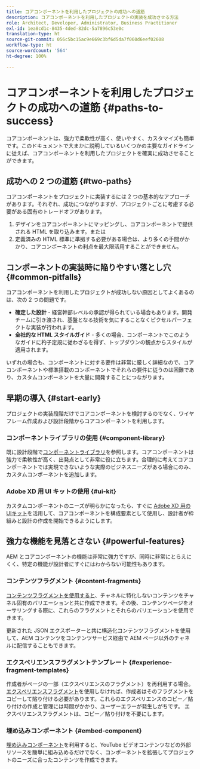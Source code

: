 ```yaml
---
title: コアコンポーネントを利用したプロジェクトの成功への道筋
description: コアコンポーネントを利用したプロジェクトの実装を成功させる方法
role: Architect, Developer, Administrator, Business Practitioner
exl-id: 1ea8cd1c-8435-4ded-82dc-5a7896c53e0c
translation-type: ht
source-git-commit: 056c5bc15ac9e669c3bf6d5da7f060d6eef02608
workflow-type: ht
source-wordcount: '564'
ht-degree: 100%

---
```


# コアコンポーネントを利用したプロジェクトの成功への道筋 {#paths-to-success}

コアコンポーネントは、強力で柔軟性が高く、使いやすく、カスタマイズも簡単です。このドキュメントで大まかに説明しているいくつかの主要なガイドラインに従えば、コアコンポーネントを利用したプロジェクトを確実に成功させることができます。

## 成功への 2 つの道筋 {#two-paths}

コアコンポーネントをプロジェクトに実装するには 2 つの基本的なアプローチがあります。それぞれ、成功につながりますが、プロジェクトごとに考慮する必要がある固有のトレードオフがあります。

1. デザインをコアコンポーネントにマッピングし、コアコンポーネントで提供される HTML を取り込みます。または
1. 定義済みの HTML 標準に準拠する必要がある場合は、より多くの手間がかかり、コアコンポーネントの利点を最大限活用することができません。

## コンポーネントの実装時に陥りやすい落とし穴 {#common-pitfalls}

コアコンポーネントを利用したプロジェクトが成功しない原因としてよくあるのは、次の 2 つの問題です。

* **確定した設計** - 経営幹部レベルの承認が得られている場合もあります。開発チームに引き渡され、基盤となる技術を気にすることなくピクセルパーフェクトな実装が行われます。
* **全社的な HTML スタイルガイド** - 多くの場合、コンポーネントでこのようなガイドに杓子定規に従わざるを得ず、トップダウンの観点からスタイルが適用されます。

いずれの場合も、コンポーネントに対する要件は非常に厳しく詳細なので、コアコンポーネントや標準搭載のコンポーネントでそれらの要件に従うのは困難であり、カスタムコンポーネントを大量に開発することにつながります。

## 早期の導入 {#start-early}

プロジェクトの実装段階だけでコアコンポーネントを検討するのでなく、ワイヤフレーム作成および設計段階からコアコンポーネントを利用します。

### コンポーネントライブラリの使用 {#component-library}

既に設計段階で[コンポーネントライブラリ](https://adobe.com/go/aem_cmp_library_jp)を参照します。コアコンポーネントは強力で柔軟性が高く、出発点として非常に役に立ちます。合理的に考えてコアコンポーネントでは実現できないような実際のビジネスニーズがある場合にのみ、カスタムコンポーネントを追加します。

### Adobe XD 用 UI キットの使用 {#ui-kit}

カスタムコンポーネントのニーズが明らかになったら、すぐに [Adobe XD 用の UIキット](https://experienceleague.adobe.com/docs/experience-manager-learn/assets/AEM-CoreComponents-UI-Kit.xd)を活用して、コアコンポーネントを構成要素として使用し、設計者が枠組みと設計の作成を開始できるようにします。

## 強力な機能を見落とさない {#powerful-features}

AEM とコアコンポーネントの機能は非常に強力ですが、同時に非常にとらえにくく、特定の機能が設計者にすぐにはわからない可能性もあります。

### コンテンツフラグメント {#content-fragments}

[コンテンツフラグメントを使用すると](https://docs.adobe.com/content/help/ja-JP/experience-manager-cloud-service/sites/authoring/fundamentals/content-fragments.html)、チャネルに特化しないコンテンツをチャネル固有のバリエーションと共に作成できます。その後、コンテンツページをオーサリングする際に、これらのフラグメントとそれらのバリエーションを使用できます。

更新された JSON エクスポーターと共に構造化コンテンツフラグメントを使用して、AEM コンテンツをコンテンツサービス経由で AEM ページ以外のチャネルに配信することもできます。

### エクスペリエンスフラグメントテンプレート {#experience-fragment-templates}

作成者がページの一部（エクスペリエンスのフラグメント）を再利用する場合。[エクスペリエンスフラグメント](https://docs.adobe.com/content/help/ja-JP/experience-manager-cloud-service/sites/authoring/fundamentals/experience-fragments.html)を使用しなければ、作成者はそのフラグメントをコピーして貼り付ける必要があります。これらのエクスペリエンスのコピー／貼り付けの作成と管理には時間がかかり、ユーザーエラーが発生しがちです。
エクスペリエンスフラグメントは、コピー／貼り付けを不要にします。

### 埋め込みコンポーネント {#embed-component}

[埋め込みコンポーネント](/help/components/embed.md)を利用すると、YouTube ビデオコンテンツなどの外部リソースを簡単に組み込めるだけでなく、コンポーネントを拡張してプロジェクトのニーズに合ったコンテンツを作成できます。

